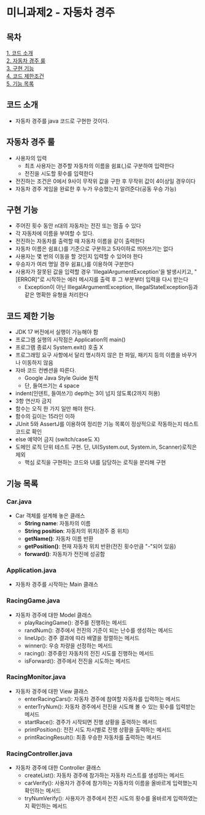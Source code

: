 # 미니과제2 - 자동차 경주
## 목차
[1. 코드 소개](#코드-소개)<br>
[2. 자동차 경주 룰](#자동차-경주-룰)<br>
[3. 구현 기능](#구현-기능)<br>
[4. 코드 제한조건](#코드-제한-기능)<br>
[5. 기능 목록](#기능-목록)<br>
## 코드 소개
- 자동차 경주를 java 코드로 구현한 것이다.
## 자동차 경주 룰
- 사용자의 입력
    - 최초 사용자는 경주할 자동차의 이름을 쉼표(,)로 구분하여 입력한다
    - 전진을 시도할 횟수를 입력한다
- 전진하는 조건은 0에서 9사이 무작위 값을 구한 후 무작위 값이 4이상일 경우이다
- 자동차 경주 게임을 완료한 후 누가 우승했는지 알려준다(공동 우승 가능)
## 구현 기능
- 주어진 횟수 동안 n대의 자동차는 전진 또는 멈출 수 있다
- 각 자동차에 이름을 부여할 수 있다.
- 전진하는 자동차를 출력할 때 자동차 이름을 같이 출력한다
- 자동차 이름은 쉼표(,)를 기준으로 구분하고 5자이하로 띄어쓰기는 없다
- 사용자는 몇 번의 이동을 할 것인지 입력할 수 있어야 한다
- 우승자가 여러 명일 경우 쉼표(,)를 이용하여 구분한다
- 사용자가 잘못된 값을 입력할 경우 'IllegalArgumentException'을 발생시키고, "[ERROR]"로 시작하는 에러 메시지를 출력 후 그 부분부터 입력을 다시 받는다
    - Exception이 아닌 IllegalArgumentException, IllegalStateException등과 같은 명확한 유형을 처리한다
## 코드 제한 기능
- JDK 17 버전에서 실행이 가능해야 함
- 프로그램 실행의 시작점은 Application의 main()
- 프로그램 종료시 System.exit() 호출 X
- 프로그래밍 요구 사항에서 달리 명시하지 않은 한 파일, 패키지 등의 이름을 바꾸거나 이동하지 않음
- 자바 코드 컨벤션을 따른다.
    - Google Java Style Guide 원칙
    - 단, 들여쓰기는 4 space
- indent(인덴트, 들여쓰기) depth는 3이 넘지 않도록(2까지 허용)
- 3항 연산자 금지
- 함수는 오직 한 가지 일만 해야 한다.
- 함수의 길이는 15라인 이하
- JUnit 5와 AssertJ를 이용하여 정리한 기능 목록이 정상적으로 작동하는지 테스트 코드로 확인
- else 예약어 금지 (switch/case도 X)
- 도메인 로직 단위 테스트 구현. 단, UI(System.out, System.in, Scanner)로직은 제외
    - 핵심 로직을 구현하는 코드와 UI를 담당하는 로직을 분리해 구현
## 기능 목록
### Car.java
- Car 객체를 설계해 놓은 클래스
  - **String name**: 자동차의 이름
  - **String position**: 자동차의 위치(경주 중 위치)
  - **getName()**: 자동차 이름 반환
  - **getPosition()**: 현재 자동차 위치 반환(전진 횟수만큼 "-"되어 있음)
  - **forward()**: 자동차가 전진에 성공함
### Application.java
- 자동차 경주를 시작하는 Main 클래스
### RacingGame.java
- 자동차 경주에 대한 Model 클래스
  - playRacingGame(): 경주를 진행하는 메서드
  - randNum(): 경주에서 전진의 기준이 되는 난수를 생성하는 메서드
  - lineUp(): 경주 결과에 따라 배열을 정렬하는 메서드
  - winner(): 우승 차량을 선정하는 메서드
  - racing(): 경주중인 자동차의 전진 시도를 진행하는 메서드
  - isForward(): 경주에서 전진을 시도하는 메서드  
### RacingMonitor.java
- 자동차 경주에 대한 View 클래스
  - enterRacingCars(): 자동차 경주에 참여할 자동차를 입력하는 메서드
  - enterTryNum(): 자동차 경주에서 전진을 시도해 볼 수 있는 횟수를 입력받는 메서드
  - startRace(): 경주가 시작되면 진행 상황을 출력하는 메서드
  - printPosition(): 전진 시도 차시별로 진행 상황을 출력하는 메서드
  - printRacingResult(): 최종 우승한 자동차를 출력하는 메서드
### RacingController.java
- 자동차 경주에 대한 Controller 클래스
  - createList(): 자동차 경주에 참가하는 자동차 리스트를 생성하는 메서드
  - carVerify(): 사용자가 경주에 참가하는 자동차의 이름을 올바르게 입력했는지 확인하는 메서드
  - tryNumVerify(): 사용자가 경주에서 전진 시도의 횟수를 올바르게 입력하였는지 확인하는 메서드
